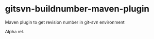 # gitsvn-buildnumber-maven-plugin
Maven plugin to get revision number in git-svn environment

Alpha rel.
